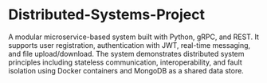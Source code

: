 # Distributed-Systems-Project

A modular microservice-based system built with Python, gRPC, and REST. It supports user registration, authentication with JWT, real-time messaging, and file upload/download. The system demonstrates distributed system principles including stateless communication, interoperability, and fault isolation using Docker containers and MongoDB as a shared data store.
